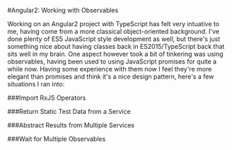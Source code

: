 #Angular2: Working with Observables

Working on an Angular2 project with TypeScript has felt very intuative to me, having come from a more classical object-oriented background.  I've done plenty of ES5 JavaScript style development as well,
but there's just something nice about having classes back in ES2015/TypeScript back that sits well in my brain.  One aspect however took a bit of tinkering was using observables, having been used to using
JavaScript promises for quite a while now.  Having some experience with them now I feel they're more elegant than promises and think it's a nice design pattern, here's a few situations I ran into:

###Import RxJS Operators

###Return Static Test Data from a Service

###Abstract Results from Multiple Services

###Wait for Multiple Observables

